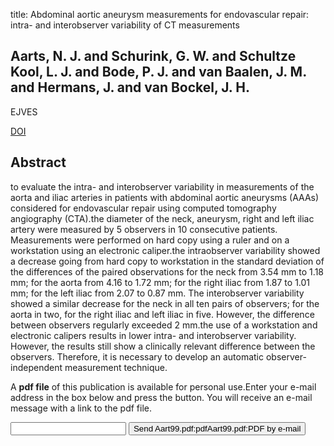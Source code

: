 title: Abdominal aortic aneurysm measurements for endovascular repair: intra- and interobserver variability of CT measurements

## Aarts, N. J. and Schurink, G. W. and Schultze Kool, L. J. and Bode, P. J. and van Baalen, J. M. and Hermans, J. and van Bockel, J. H.
EJVES

<a href="https://doi.org/10.1053/ejvs.1999.0883">DOI</a>

## Abstract
to evaluate the intra- and interobserver variability in measurements of the aorta and iliac arteries in patients with abdominal aortic aneurysms (AAAs) considered for endovascular repair using computed tomography angiography (CTA).the diameter of the neck, aneurysm, right and left iliac artery were measured by 5 observers in 10 consecutive patients. Measurements were performed on hard copy using a ruler and on a workstation using an electronic caliper.the intraobserver variability showed a decrease going from hard copy to workstation in the standard deviation of the differences of the paired observations for the neck from 3.54 mm to 1.18 mm; for the aorta from 4.16 to 1.72 mm; for the right iliac from 1.87 to 1.01 mm; for the left iliac from 2.07 to 0.87 mm. The interobserver variability showed a similar decrease for the neck in all ten pairs of observers; for the aorta in two, for the right iliac and left iliac in five. However, the difference between observers regularly exceeded 2 mm.the use of a workstation and electronic calipers results in lower intra- and interobserver variability. However, the results still show a clinically relevant difference between the observers. Therefore, it is necessary to develop an automatic observer-independent measurement technique.

A <b>pdf file</b> of this publication is available for personal use.Enter your e-mail address in the box below and press the button. You will receive an e-mail message with a link to the pdf file.
<form action="sender.php">  <input type="text" name="email">  <input type="submit" value="Send Aart99.pdf:pdfAart99.pdf:PDF by e-mail"></form>
